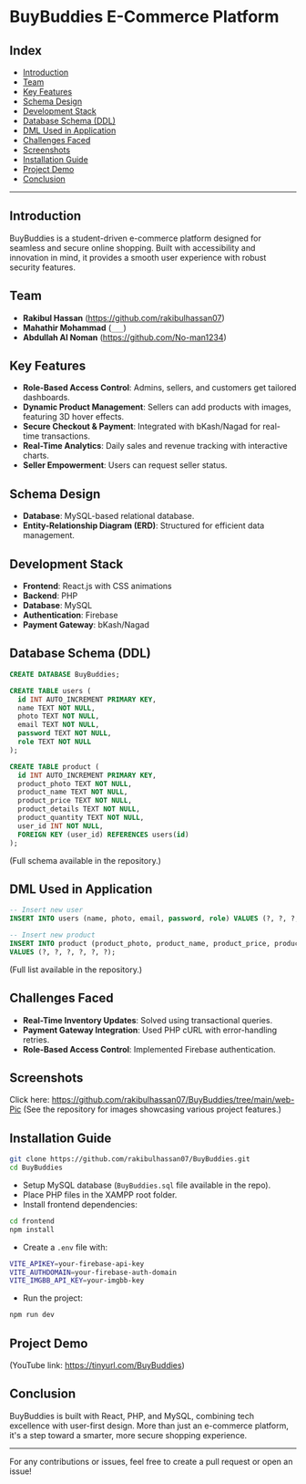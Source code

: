 # BuyBuddies E-Commerce Platform

## Index
- [Introduction](#introduction)
- [Team](#team)
- [Key Features](#key-features)
- [Schema Design](#schema-design)
- [Development Stack](#development-stack)
- [Database Schema (DDL)](#database-schema-ddl)
- [DML Used in Application](#dml-used-in-application)
- [Challenges Faced](#challenges-faced)
- [Screenshots](#screenshots)
- [Installation Guide](#installation-guide)
- [Project Demo](#project-demo)
- [Conclusion](#conclusion)

---

## Introduction
BuyBuddies is a student-driven e-commerce platform designed for seamless and secure online shopping. Built with accessibility and innovation in mind, it provides a smooth user experience with robust security features.

## Team
- **Rakibul Hassan** (https://github.com/rakibulhassan07)
- **Mahathir Mohammad** (`___`)
- **Abdullah Al Noman** (https://github.com/No-man1234)

## Key Features
- **Role-Based Access Control**: Admins, sellers, and customers get tailored dashboards.
- **Dynamic Product Management**: Sellers can add products with images, featuring 3D hover effects.
- **Secure Checkout & Payment**: Integrated with bKash/Nagad for real-time transactions.
- **Real-Time Analytics**: Daily sales and revenue tracking with interactive charts.
- **Seller Empowerment**: Users can request seller status.

## Schema Design
- **Database**: MySQL-based relational database.
- **Entity-Relationship Diagram (ERD)**: Structured for efficient data management.

## Development Stack
- **Frontend**: React.js with CSS animations
- **Backend**: PHP
- **Database**: MySQL
- **Authentication**: Firebase
- **Payment Gateway**: bKash/Nagad

## Database Schema (DDL)
```sql
CREATE DATABASE BuyBuddies;

CREATE TABLE users (
  id INT AUTO_INCREMENT PRIMARY KEY,
  name TEXT NOT NULL,
  photo TEXT NOT NULL,
  email TEXT NOT NULL,
  password TEXT NOT NULL,
  role TEXT NOT NULL
);

CREATE TABLE product (
  id INT AUTO_INCREMENT PRIMARY KEY,
  product_photo TEXT NOT NULL,
  product_name TEXT NOT NULL,
  product_price TEXT NOT NULL,
  product_details TEXT NOT NULL,
  product_quantity TEXT NOT NULL,
  user_id INT NOT NULL,
  FOREIGN KEY (user_id) REFERENCES users(id)
);
```
(Full schema available in the repository.)

## DML Used in Application
```sql
-- Insert new user
INSERT INTO users (name, photo, email, password, role) VALUES (?, ?, ?, ?, ?);

-- Insert new product
INSERT INTO product (product_photo, product_name, product_price, product_details, product_quantity, user_id) 
VALUES (?, ?, ?, ?, ?, ?);
```
(Full list available in the repository.)

## Challenges Faced
- **Real-Time Inventory Updates**: Solved using transactional queries.
- **Payment Gateway Integration**: Used PHP cURL with error-handling retries.
- **Role-Based Access Control**: Implemented Firebase authentication.

## Screenshots
Click here: https://github.com/rakibulhassan07/BuyBuddies/tree/main/web-Pic
(See the repository for images showcasing various project features.)

## Installation Guide
```bash
git clone https://github.com/rakibulhassan07/BuyBuddies.git
cd BuyBuddies
```
- Setup MySQL database (`BuyBuddies.sql` file available in the repo).
- Place PHP files in the XAMPP root folder.
- Install frontend dependencies:
```bash
cd frontend  
npm install  
```
- Create a `.env` file with:
```bash
VITE_APIKEY=your-firebase-api-key  
VITE_AUTHDOMAIN=your-firebase-auth-domain  
VITE_IMGBB_API_KEY=your-imgbb-key  
```
- Run the project:
```bash
npm run dev
```

## Project Demo
(YouTube link: https://tinyurl.com/BuyBuddies)

## Conclusion
BuyBuddies is built with React, PHP, and MySQL, combining tech excellence with user-first design. More than just an e-commerce platform, it's a step toward a smarter, more secure shopping experience.

---

For any contributions or issues, feel free to create a pull request or open an issue!
